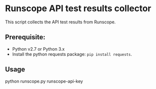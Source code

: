 # Runscope API test results collector

This script collects the API test results from Runscope.

## Prerequisite: 
- Python v2.7 or Python 3.x
- Install the python requests package: `pip install requests`.

## Usage
python runscope.py runscope-api-key
